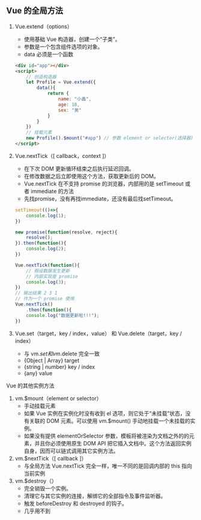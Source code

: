 ## Vue 的全局方法

1. Vue.extend（options）

   * 使用基础 Vue 构造器，创建一个“子类”。
   * 参数是一个包含组件选项的对象。
   * data 必须是一个函数

   ```html
   <div id="app"></div>
   <script>
       // 创造构造器
       let Profile = Vue.extend({
           data(){
               return {
                   name: "小鑫",
                   age: 18,
                   sex: "男"
               }
           }
       })
       // 挂载元素
       new Profile().$mount("#app") // 参数 element or selector(选择器)
   </script>
   ```

2. Vue.nextTick（[ callback，context ]）

   * 在下次 DOM 更新循环结束之后执行延迟回调。
   * 在修改数据之后立即使用这个方法，获取更新后的 DOM。
   * Vue.nextTick 在不支持 promise 的浏览器，内部用的是 setTimeout 或者 immediate 的方法
   *  先找promise，没有再找immediate，还没有最后找setTimeout。

   ```js
   setTimeout(()=>{
       console.log(1);
   })
   
   new promise(function(resolve, reject){
       resolve();
   }).then(function(){
       console.log(2);
   })
   
   Vue.nextTick(function(){
       // 假设数据发生更新
       // 内部实现是 promise
       console.log(3);
   })
   // 输出结果 2 3 1
   // 作为一个 promise 使用
   Vue.nextTick()
       .then(function(){
       console.log("数据更新啦!!!");
   })
   ```

3. Vue.set（target，key / index，value） 和 Vue.delete（target，key / index）
   * 与 vm.$set 和 vm.$delete 完全一致
   * {Object | Array} target
   * {string | number} key / index
   * {any} value

Vue 的其他实例方法

1. vm.$mount（element or selector）
   * 手动挂载元素
   * 如果 Vue 实例在实例化时没有收到 el 选项，则它处于“未挂载”状态，没有关联的 DOM 元素。可以使用 vm.$mount() 手动地挂载一个未挂载的实例。
   * 如果没有提供 elementOrSelector 参数，模板将被渲染为文档之外的的元素，并且你必须使用原生 DOM API 把它插入文档中。这个方法返回实例自身，因而可以链式调用其它实例方法。
2. vm.$nextTick（[ callback ]）
   * 与全局方法 Vue.nextTick 完全一样，唯一不同的是回调内部的 this 指向当前实例
3. vm.$destroy（）
   * 完全销毁一个实例。
   * 清理它与其它实例的连接，解绑它的全部指令及事件监听器。
   * 触发 beforeDestroy 和 destroyed 的钩子。
   * 几乎用不到